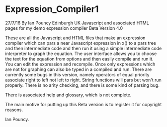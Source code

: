 # Expression_Compiler1
27/7/16
By Ian Pouncy
Edinburgh
UK
Javascript and associated HTML pages for my demo expression compiler Beta Version 4.0

These are all the Javascript and HTML files that make an expression compiler
which can pars a near Javascript expression in x() to a pars tree and then intermediate code
and then run it using a simple intermediate code interpreter to graph the equation.
The user interface allows you to choose the text for the equation from options and
then easily compile and run it. You can edit the expression and recompile.
Once only expressions which are not for graphing can also be typed in a compiled and run.
There are currently some bugs in this version, namely operators of equal priority 
associate right to left not left to right. String functions will pars but won't
run properly. There is no arity checking, and there is some kind of parsing bug.

There is associated help and glossary, which is not complete.

The main motive for putting up this Beta version is to register it for copyright reasons.

Ian Pouncy.
